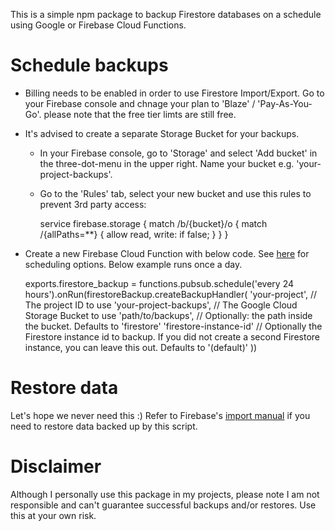 This is a simple npm package to backup Firestore databases on a schedule using Google or Firebase Cloud Functions.

# Schedule backups

- Billing needs to be enabled in order to use Firestore Import/Export. Go to your Firebase console and chnage your plan to 'Blaze' / 'Pay-As-You-Go'. please note that the free tier limts are still free.
- It's advised to create a separate Storage Bucket for your backups.
  - In your Firebase console, go to 'Storage' and select 'Add bucket' in the three-dot-menu in the upper right. Name your bucket e.g. 'your-project-backups'.
  - Go to the 'Rules' tab, select your new bucket and use this rules to prevent 3rd party access:


    service firebase.storage {
        match /b/{bucket}/o {
          match /{allPaths=**} {
            allow read, write: if false;
          }
        }
      }

- Create a new Firebase Cloud Function with below code. See [here](https://firebase.google.com/docs/functions/schedule-functions) for scheduling options. Below example runs once a day.


    exports.firestore_backup = functions.pubsub.schedule('every 24 hours').onRun(firestoreBackup.createBackupHandler(
      'your-project', // The project ID to use
      'your-project-backups', // The Google Cloud Storage Bucket to use
      'path/to/backups', // Optionally: the path inside the bucket. Defaults to 'firestore'
      'firestore-instance-id' // Optionally the Firestore instance id to backup. If you did not create a second Firestore instance, you can leave this out. Defaults to '(default)'
    ))

# Restore data
Let's hope we never need this :) Refer to Firebase's [import manual](https://firebase.google.com/docs/firestore/manage-data/export-import#import_data) if you need to restore data backed up by this script.

# Disclaimer
Although I personally use this package in my projects, please note I am not responsible and can't guarantee successful backups and/or restores. Use this at your own risk.
